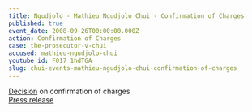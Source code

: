 ```yaml
---
title: Ngudjolo - Mathieu Ngudjolo Chui - Confirmation of Charges
published: true
event_date: 2008-09-26T00:00:00.000Z
action: Confirmation of Charges
case: the-prosecutor-v-chui
accused: mathieu-ngudjolo-chui
youtube_id: F017_1hdTGA
slug: chui-events-mathieu-ngudjolo-chui-confirmation-of-charges
---
```



[Decision](http://www.icc-cpi.int/iccdocs/doc/doc571253.pdf) on confirmation of charges
<br>[Press release](https://www.icc-cpi.int/pages/item.aspx?name=decision%20on%20the%20confirmation%20of%20charges%20in%20the%20case%20of%20the%20prosecutor%20v_%20germain)